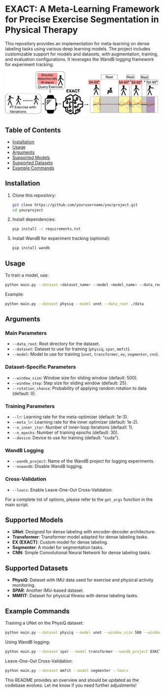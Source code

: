 

# EXACT: A Meta-Learning Framework for Precise Exercise Segmentation in Physical Therapy

This repository provides an implementation for meta-learning on dense labeling tasks using various deep learning models. The project includes customizable support for models and datasets, with augmentation, training, and evaluation configurations. It leverages the WandB logging framework for experiment tracking.


![overview_diagram](./overview_diagram.png)


## Table of Contents
- [Installation](#installation)
- [Usage](#usage)
- [Arguments](#arguments)
- [Supported Models](#supported-models)
- [Supported Datasets](#supported-datasets)
- [Example Commands](#example-commands)
<!-- - [License](#license) -->

## Installation

1. Clone this repository:
    ```bash
    git clone https://github.com/yourusername/yourproject.git
    cd yourproject
    ```
2. Install dependencies:
    ```bash
    pip install -r requirements.txt
    ```
3. Install WandB for experiment tracking (optional):
    ```bash
    pip install wandb
    ```

## Usage

To train a model, use:
```bash
python main.py --dataset <dataset_name> --model <model_name> --data_root <path_to_data>
```

Example:
```bash
python main.py --dataset physiq --model unet --data_root ./data
```

## Arguments

### Main Parameters

- `--data_root`: Root directory for the dataset.
- `--dataset`: Dataset to use for training (`physiq`, `spar`, `mmfit`).
- `--model`: Model to use for training (`unet`, `transformer`, `ex`, `segmenter`, `cnn`).

### Dataset-Specific Parameters

- `--window_size`: Window size for sliding window (default: 500).
- `--window_step`: Step size for sliding window (default: 25).
- `--rotation_chance`: Probability of applying random rotation to data (default: 0).

### Training Parameters

- `--lr`: Learning rate for the meta-optimizer (default: 1e-3).
- `--meta_lr`: Learning rate for the inner optimizer (default: 1e-2).
- `--n_inner_iter`: Number of inner-loop iterations (default: 1).
- `--n_epochs`: Number of training epochs (default: 30).
- `--device`: Device to use for training (default: "cuda").

### WandB Logging

- `--wandb_project`: Name of the WandB project for logging experiments.
- `--nowandb`: Disable WandB logging.

### Cross-Validation

- `--loocv`: Enable Leave-One-Out Cross-Validation.

For a complete list of options, please refer to the `get_args` function in the main script.

## Supported Models

- **UNet**: Designed for dense labeling with encoder-decoder architecture.
- **Transformer**: Transformer model adapted for dense labeling tasks.
- **EX (EXACT)**: Custom model for dense labeling.
- **Segmenter**: A model for segmentation tasks.
- **CNN**: Simple Convolutional Neural Network for dense labeling tasks.

## Supported Datasets

- **PhysiQ**: Dataset with IMU data used for exercise and physical activity monitoring.
- **SPAR**: Another IMU-based dataset.
- **MMFIT**: Dataset for physical fitness with dense labeling tasks.

## Example Commands

Training a UNet on the PhysiQ dataset:
```bash
python main.py --dataset physiq --model unet --window_size 500 --window_step 25 --n_epochs 30 --lr 1e-3
```

Using WandB logging:
```bash
python main.py --dataset spar --model transformer --wandb_project EXACT
```

Leave-One-Out Cross-Validation:
```bash
python main.py --dataset mmfit --model segmenter --loocv
```




This README provides an overview and should be updated as the codebase evolves. Let me know if you need further adjustments!